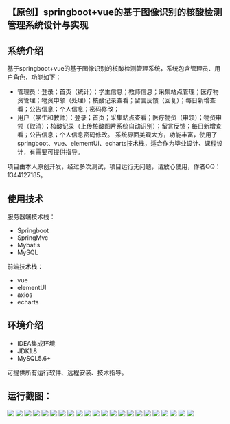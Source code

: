 ## 【原创】springboot+vue的基于图像识别的核酸检测管理系统设计与实现

## 系统介绍

基于springboot+vue的基于图像识别的核酸检测管理系统，系统包含管理员、用户角色，功能如下：
- 管理员：登录；首页（统计）；学生信息；教师信息；采集站点管理；医疗物资管理；物资申领（处理）；核酸记录查看；留言反馈（回复）；每日新增查看；公告信息；个人信息；密码修改；
- 用户（学生和教师）：登录；首页；采集站点查看；医疗物资（申领）；物资申领（取消）；核酸记录（上传核酸图片系统自动识别）；留言反馈；每日新增查看；公告信息；个人信息密码修改。
系统界面美观大方，功能丰富，使用了springboot、vue、elementUi、echarts技术栈，适合作为毕业设计、课程设计，有需要可提供指导。

项目由本人原创开发，经过多次测试，项目运行无问题，请放心使用，作者QQ：1344127185。

## 使用技术

服务器端技术栈：

- Springboot
- SpringMvc
- Mybatis
- MySQL

前端技术栈：

- vue
- elementUI
- axios
- echarts

## 环境介绍

- IDEA集成环境
- JDK1.8
- MySQL5.6+

可提供所有运行软件、远程安装、技术指导。

## 运行截图：
![](https://github.com/itcoderyhl/inat-server/blob/main/images/1.png)
![](https://github.com/itcoderyhl/inat-server/blob/main/images/2.png)
![](https://github.com/itcoderyhl/inat-server/blob/main/images/3.png)
![](https://github.com/itcoderyhl/inat-server/blob/main/images/4.png)
![](https://github.com/itcoderyhl/inat-server/blob/main/images/5.png)
![](https://github.com/itcoderyhl/inat-server/blob/main/images/6.png)
![](https://github.com/itcoderyhl/inat-server/blob/main/images/7.png)
![](https://github.com/itcoderyhl/inat-server/blob/main/images/8.png)
![](https://github.com/itcoderyhl/inat-server/blob/main/images/9.png)
![](https://github.com/itcoderyhl/inat-server/blob/main/images/10.png)
![](https://github.com/itcoderyhl/inat-server/blob/main/images/11.png)
![](https://github.com/itcoderyhl/inat-server/blob/main/images/12.png)
![](https://github.com/itcoderyhl/inat-server/blob/main/images/13.png)
![](https://github.com/itcoderyhl/inat-server/blob/main/images/14.png)
![](https://github.com/itcoderyhl/inat-server/blob/main/images/15.png)
![](https://github.com/itcoderyhl/inat-server/blob/main/images/16.png)
![](https://github.com/itcoderyhl/inat-server/blob/main/images/17.png)
![](https://github.com/itcoderyhl/inat-server/blob/main/images/18.png)
![](https://github.com/itcoderyhl/inat-server/blob/main/images/19.png)
![](https://github.com/itcoderyhl/inat-server/blob/main/images/20.png)
![](https://github.com/itcoderyhl/inat-server/blob/main/images/21.png)
![](https://github.com/itcoderyhl/inat-server/blob/main/images/22.png)

